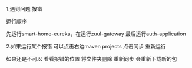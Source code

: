 1.遇到问题 报错

运行顺序 

先运行smart-home-eureka，在运行zuul-gateway 最后运行auth-application

2.如果运行某个报错 可以点击右边maven projects  点击同步 重新运行

如果还是不可以  看看报错的位置 将文件夹删除 重新同步  会重新下载新的包